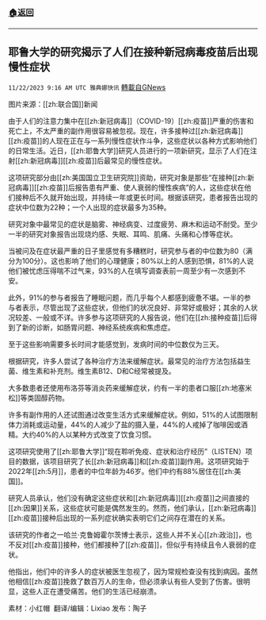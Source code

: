 ###  [:house:返回](README.md)
---


## 耶鲁大学的研究揭示了人们在接种新冠病毒疫苗后出现慢性症状
`11/22/2023 9:16 AM UTC 雅典娜快讯` [轉載自GNews](https://gnews.org/articles/2003717)

图片来源：[[zh:联合国]]新闻

由于人们的注意力集中在[[zh:新冠病毒]]（COVID-19）[[zh:疫苗]]严重的伤害和死亡上，不太严重的副作用很容易被忽视。现在，许多接种过[[zh:新冠病毒]][[zh:疫苗]]的人现在正在与一系列慢性症状作斗争，这些症状以各种方式影响他们的日常生活。近日，[[zh:耶鲁大学]]研究人员进行的一项新研究，显示了人们在注射[[zh:新冠病毒]][[zh:疫苗]]后最常见的慢性症状。

这项研究部分由[[zh:美国国立卫生研究院]]资助，研究对象是那些“在接种[[zh:新冠病毒]][[zh:疫苗]]后报告患有严重、使人衰弱的慢性疾病”的人，这些症状在他们接种后不久就开始出现，并持续一年或更长时间。根据该研究，患者报告出现的症状中位数为22种；一个人出现的症状最多为35种。

研究对象中最常见的症状是脑雾、神经病变、过度疲劳、麻木和运动不耐受。至少一半的研究对象报告出现烧灼感、失眠、耳鸣、肌痛、头痛和心悸等症状。

当被问及在症状最严重的日子里感觉有多糟糕时，研究参与者的中位数为80（满分为100分）。这也影响了他们的心理健康；80%以上的人感到恐惧，81%的人说他们被忧虑压得喘不过气来，93%的人在填写调查表前一周至少有一次感到不安。

此外，91%的参与者报告了睡眠问题，而几乎每个人都感到疲惫不堪。一半的参与者表示，尽管出现了这些症状，但他们的状况良好、非常好或极好；其余的人状况较差、一般或不详。许多参与这项研究的人报告说，他们在[[zh:接种疫苗]]后得到了新的诊断，如肠胃问题、神经系统疾病和焦虑症。

至于这些影响需要多长时间才能感觉到，发病时间的中位数仅为三天。

根据研究，许多人尝试了各种治疗方法来缓解症状。最常见的治疗方法包括益生菌、维生素和补充剂。维生素B12、D和C经常被提及。

大多数患者还使用布洛芬等消炎药来缓解症状，约有一半的患者口服[[zh:地塞米松]]等类固醇药物。

许多有副作用的人还试图通过改变生活方式来缓解症状。例如，51%的人试图限制体力消耗或运动量，44%的人减少了盐的摄入量，44%的人戒掉了咖啡因或酒精。大约40%的人以某种方式改变了饮食习惯。

这项研究使用了[[zh:耶鲁大学]]“现在聆听免疫、症状和治疗经历”（LISTEN）项目的数据，该项目研究了长[[zh:新冠病毒]]和[[zh:疫苗]]副作用。这项研究始于2022年[[zh:5月]]，患者的中位年龄为46岁。他们中约有88%居住在[[zh:美国]]。

研究人员承认，他们没有确定这些症状和[[zh:新冠病毒]][[zh:疫苗]]之间直接的[[zh:因果]]关系，这些症状可能是偶然发生的。然而，他们承认，[[zh:新冠病毒]][[zh:疫苗]]接种后出现的一系列症状确实表明它们之间存在潜在的关系。

该研究的作者之一哈兰·克鲁姆霍尔茨博士表示，这些人并不关心[[zh:政治]]，也不反对[[zh:疫苗]]接种，他们都接种了[[zh:疫苗]]，但似乎有持续且令人衰弱的症状。

他指出，他们中的许多人的症状被医生忽视了，因为常规检查没有找到病因。虽然他相信[[zh:疫苗]]挽救了数百万人的生命，但必须承认有些人受到了伤害。很明显，这些人正在遭受痛苦。他们的生活已经崩溃。

         
素材：小红帽   翻译/编辑：Lixiao  发布：陶子


